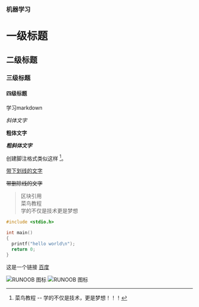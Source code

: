 ### 机器学习  

# 一级标题
## 二级标题
### 三级标题
#### 四级标题

学习markdown  

_斜体文字_  

__粗体文字__  

___粗斜体文字___  

创建脚注格式类似这样 [^RUNOOB]。

[^RUNOOB]: 菜鸟教程 -- 学的不仅是技术，更是梦想！！！

<u>带下划线的文字</u>  

~~带删除线的文字~~  

> 区块引用  
> 菜鸟教程  
> 学的不仅是技术更是梦想  

```c
#include <stdio.h>

int main()
{
  printf("hello world\n");
  return 0;
}
```

这是一个链接 [百度](https://www.baidu.com)

![RUNOOB 图标](http://static.runoob.com/images/runoob-logo.png)
![RUNOOB 图标](http://static.runoob.com/images/runoob-logo.png "RUNOOB")

